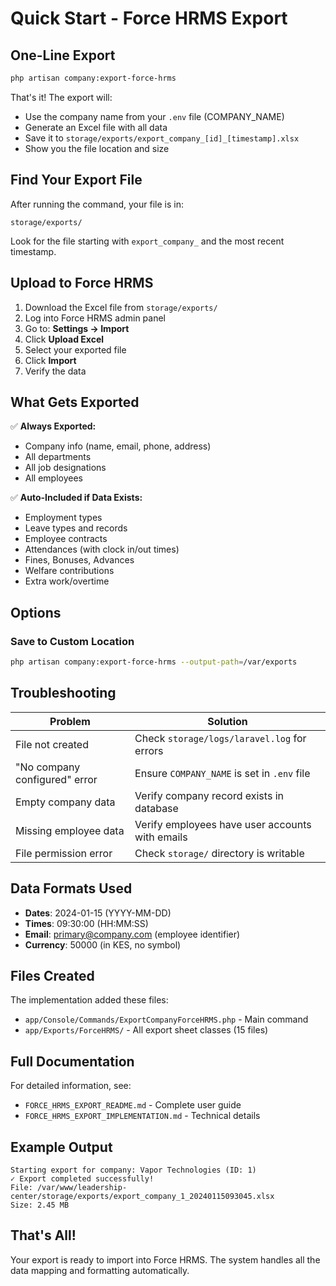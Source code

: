 # Quick Start - Force HRMS Export

## One-Line Export

```bash
php artisan company:export-force-hrms
```

That's it! The export will:
- Use the company name from your `.env` file (COMPANY_NAME)
- Generate an Excel file with all data
- Save it to `storage/exports/export_company_[id]_[timestamp].xlsx`
- Show you the file location and size

## Find Your Export File

After running the command, your file is in:
```
storage/exports/
```

Look for the file starting with `export_company_` and the most recent timestamp.

## Upload to Force HRMS

1. Download the Excel file from `storage/exports/`
2. Log into Force HRMS admin panel
3. Go to: **Settings → Import**
4. Click **Upload Excel**
5. Select your exported file
6. Click **Import**
7. Verify the data

## What Gets Exported

✅ **Always Exported:**
- Company info (name, email, phone, address)
- All departments
- All job designations
- All employees

✅ **Auto-Included if Data Exists:**
- Employment types
- Leave types and records
- Employee contracts
- Attendances (with clock in/out times)
- Fines, Bonuses, Advances
- Welfare contributions
- Extra work/overtime

## Options

### Save to Custom Location
```bash
php artisan company:export-force-hrms --output-path=/var/exports
```

## Troubleshooting

| Problem | Solution |
|---------|----------|
| File not created | Check `storage/logs/laravel.log` for errors |
| "No company configured" error | Ensure `COMPANY_NAME` is set in `.env` file |
| Empty company data | Verify company record exists in database |
| Missing employee data | Verify employees have user accounts with emails |
| File permission error | Check `storage/` directory is writable |

## Data Formats Used

- **Dates**: 2024-01-15 (YYYY-MM-DD)
- **Times**: 09:30:00 (HH:MM:SS)
- **Email**: primary@company.com (employee identifier)
- **Currency**: 50000 (in KES, no symbol)

## Files Created

The implementation added these files:
- `app/Console/Commands/ExportCompanyForceHRMS.php` - Main command
- `app/Exports/ForceHRMS/` - All export sheet classes (15 files)

## Full Documentation

For detailed information, see:
- `FORCE_HRMS_EXPORT_README.md` - Complete user guide
- `FORCE_HRMS_EXPORT_IMPLEMENTATION.md` - Technical details

## Example Output

```
Starting export for company: Vapor Technologies (ID: 1)
✓ Export completed successfully!
File: /var/www/leadership-center/storage/exports/export_company_1_20240115093045.xlsx
Size: 2.45 MB
```

## That's All!

Your export is ready to import into Force HRMS. The system handles all the data mapping and formatting automatically.
